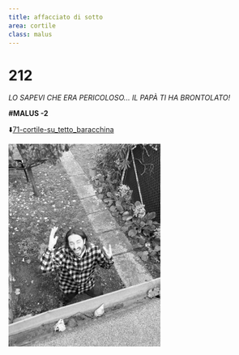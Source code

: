 ```yaml
---
title: affacciato di sotto
area: cortile
class: malus
---
```

# 212
_LO SAPEVI CHE ERA PERICOLOSO...
IL PAPÀ TI HA BRONTOLATO!_

**#MALUS -2**

⬇️[71-cortile-su_tetto_baracchina](71-cortile-su_tetto_baracchina.md) 

![foto_95](_assets/preview/foto_95.jpg)